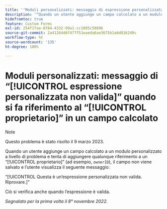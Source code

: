 ```yaml
---
title: '‘Moduli personalizzati: messaggio di espressione personalizzata non valida quando si fa riferimento al proprietario in un campo calcolato’'
description: '“Quando un utente aggiunge un campo calcolato a un modulo personalizzato a livello di problema e tenta di aggiungere qualunque riferimento a un proprietario (ad esempio, “ownerID”), il campo non viene salvato e l’utente visualizza il seguente messaggio: Questa è un’espressione personalizzata non valida. Riprovare.”'
hidefromtoc: true
feature: Custom Forms
exl-id: 254f1fae-0784-4332-99a1-cc1895c50896
source-git-commit: 2a41264d6f477f51eaeda6ae3675b1a6d816249c
workflow-type: ht
source-wordcount: '135'
ht-degree: 100%

---
```


# Moduli personalizzati: messaggio di “[!UICONTROL espressione personalizzata non valida]” quando si fa riferimento al “[!UICONTROL proprietario]” in un campo calcolato

>[!NOTE]
>
>Questo problema è stato risolto il 9 marzo 2023.

<!--
>[!NOTE]
>
>This issue was fixed on December 1, 2022.
-->

Quando un utente aggiunge un campo calcolato a un modulo personalizzato a livello di problema e tenta di aggiungere qualunque riferimento a un “[!UICONTROL proprietario]” (ad esempio, `ownerID`), il campo non viene salvato e l’utente visualizza il seguente messaggio:

“[!UICONTROL Questa è un’espressione personalizzata non valida. Riprovare.]”

Ciò si verifica anche quando l’espressione è valida.

_Segnalato per la prima volta il 8° novembre 2022._
